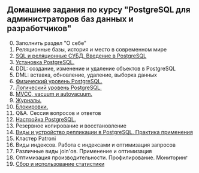 ## Домашние задания по курсу "PostgreSQL для администраторов баз данных и разработчиков"

0. Заполнить раздел "О себе"
1. Реляционные базы, история и место в современном мире
2. [SQL и реляционные СУБД. Введение в PostgreSQL](./2/README.md)
3. [Установка PostgreSQL.](./3/README.md)
4. DDL: создание, изменение и удаление объектов в PostgreSQL
5. DML: вставка, обновление, удаление, выборка данных
6. [Физический уровень PostgreSQL.](./6/README.md)
7. [Логический уровень PostgreSQL.](./7/README.md)
8. [MVCC, vacuum и autovacuum.](./8/README.md)
9. [Журналы.](./9/README.md)
10. [Блокировки.](./10/README.md)
11. Q&A. Сессия вопросов и ответов
12. [Настройка PostgreSQL.](./12/README.md)
13. Резервное копирование и восстановление
14. [Виды и устройство репликации в PostgreSQL. Практика применения](./14/README.md)
15. Кластер Patroni
16. Виды индексов. Работа с индексами и оптимизация запросов
17. Различные виды join'ов. Применение и оптимизация
18. Оптимизация производительности. Профилирование. Мониторинг
19. [Сбор и использование статистики](./19/README.md)